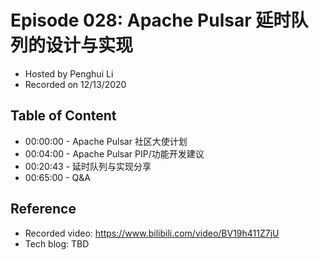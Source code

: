 # Episode 028: Apache Pulsar 延时队列的设计与实现

- Hosted by Penghui Li
- Recorded on 12/13/2020

## Table of Content

- 00:00:00 - Apache Pulsar 社区大使计划
- 00:04:00 - Apache Pulsar PIP/功能开发建议
- 00:20:43 - 延时队列与实现分享
- 00:65:00 - Q&A

## Reference 

- Recorded video: https://www.bilibili.com/video/BV19h411Z7jU
- Tech blog: TBD
